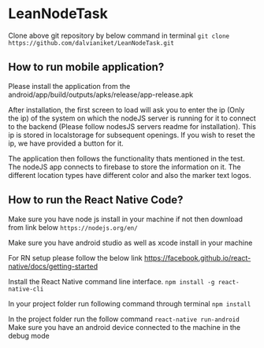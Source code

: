# LeanNodeTask

Clone above git repository by below command in terminal
`git clone https://github.com/dalvianiket/LeanNodeTask.git`

## How to run mobile application?
Please install the application from the android/app/build/outputs/apks/release/app-release.apk

After installation, the first screen to load will ask you to enter the ip (Only the ip) of the system on which the nodeJS server is running for it to connect to the backend (Please follow nodesJS servers readme for installation). This ip is stored in localstorage for subsequent openings. If you wish to reset the ip, we have provided a button for it.

The application then follows the functionality thats mentioned in the test. The nodeJS app connects to firebase to store the information on it. 
The different location types have different color and also the marker text logos.


## How to run the React Native Code?

Make sure you have node js install in your machine if not then download from link below
`https://nodejs.org/en/`

Make sure you have android studio as well as xcode install in your machine 

For RN setup please follow the below link 
https://facebook.github.io/react-native/docs/getting-started


Install the React Native command line interface.
`npm install -g react-native-cli`

In your project folder run following command through terminal
`npm install`

In the project folder run the follow command
`react-native run-android`
Make sure you have an android device connected to the machine in the debug mode




